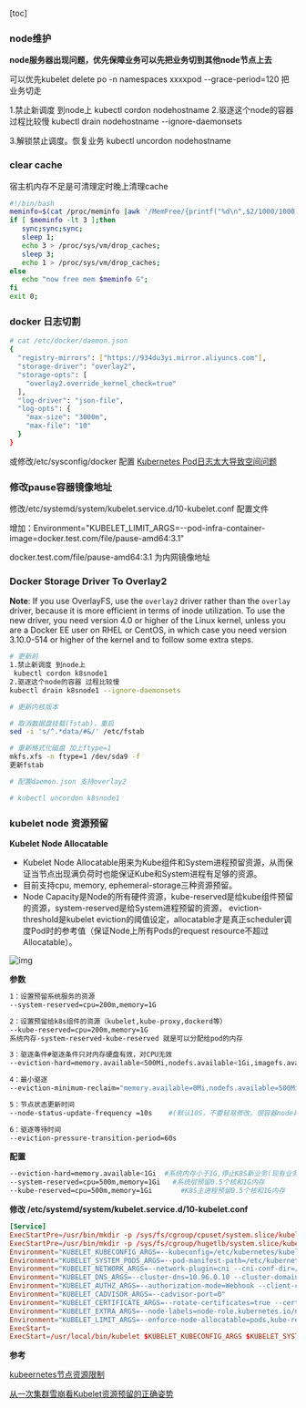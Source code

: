 [toc]



### node维护

**node服务器出现问题，优先保障业务可以先把业务切到其他node节点上去**

可以优先kubelet delete po -n namespaces xxxxpod  --grace-period=120   把业务切走 

 

1.禁止新调度 到node上
 kubectl cordon nodehostname
2.驱逐这个node的容器 过程比较慢
kubectl drain nodehostname --ignore-daemonsets

3.解锁禁止调度。恢复业务
kubectl uncordon nodehostname



### clear cache

宿主机内存不足是可清理定时晚上清理cache

```bash
#!/bin/bash
meminfo=$(cat /proc/meminfo |awk '/MemFree/{printf("%d\n",$2/1000/1000)}')
if [ $meminfo -lt 3 ];then
   sync;sync;sync;
   sleep 1;
   echo 3 > /proc/sys/vm/drop_caches;
   sleep 3;
   echo 1 > /proc/sys/vm/drop_caches;
else
   echo "now free mem $meminfo G";
fi
exit 0;
```

### docker 日志切割

```bash
# cat /etc/docker/daemon.json 
{
  "registry-mirrors": ["https://934du3yi.mirror.aliyuncs.com"],
  "storage-driver": "overlay2",
  "storage-opts": [
    "overlay2.override_kernel_check=true"
  ],
  "log-driver": "json-file",
  "log-opts": {
    "max-size": "3000m",
    "max-file": "10"
  }
}
```

或修改/etc/sysconfig/docker 配置  [Kubernetes Pod日志太大导致空间问题](https://www.cnblogs.com/ericnie/p/8297738.html)

### 修改pause容器镜像地址

修改/etc/systemd/system/kubelet.service.d/10-kubelet.conf 配置文件

增加：Environment="KUBELET_LIMIT_ARGS=--pod-infra-container-image=docker.test.com/file/pause-amd64:3.1"

docker.test.com/file/pause-amd64:3.1 为内网镜像地址



### Docker Storage Driver To Overlay2

**Note**: If you use OverlayFS, use the `overlay2` driver rather than the `overlay` driver, because it is more efficient in terms of inode utilization. To use the new driver, you need version 4.0 or higher of the Linux kernel, unless you are a Docker EE user on RHEL or CentOS, in which case you need version 3.10.0-514 or higher of the kernel and to follow some extra steps.

```bash
# 更新前
1.禁止新调度 到node上
 kubectl cordon k8snode1
2.驱逐这个node的容器 过程比较慢
kubectl drain k8snode1 --ignore-daemonsets

# 更新内核版本 

# 取消数据盘挂载(fstab)，重启
sed -i 's/^.*data/#&/' /etc/fstab 

# 重新格式化磁盘 加上ftype=1
mkfs.xfs -n ftype=1 /dev/sda9 -f
更新fstab

# 配置daemon.json 支持overlay2

# kubectl uncordon k8snode1

```



### kubelet node 资源预留

**Kubelet Node Allocatable**

- Kubelet Node Allocatable用来为Kube组件和System进程预留资源，从而保证当节点出现满负荷时也能保证Kube和System进程有足够的资源。
- 目前支持cpu, memory, ephemeral-storage三种资源预留。
- Node Capacity是Node的所有硬件资源，kube-reserved是给kube组件预留的资源，system-reserved是给System进程预留的资源， eviction-threshold是kubelet eviction的阈值设定，allocatable才是真正scheduler调度Pod时的参考值（保证Node上所有Pods的request resource不超过Allocatable）。

![img](https://llussy.github.io/images/5b6011d7ab64416875001bd8.png)

**参数**

```bash
1：设置预留系统服务的资源 
--system-reserved=cpu=200m,memory=1G

2：设置预留给k8s组件的资源（kubelet,kube-proxy,dockerd等）
--kube-reserved=cpu=200m,memory=1G
系统内存-system-reserved-kube-reserved 就是可以分配给pod的内存

3：驱逐条件#驱逐条件只对内存硬盘有效，对CPU无效
--eviction-hard=memory.available<500Mi,nodefs.available<1Gi,imagefs.available<100Gi                    

4：最小驱逐
--eviction-minimum-reclaim="memory.available=0Mi,nodefs.available=500Mi,imagefs.available=2Gi"   #暂时不用

5：节点状态更新时间
--node-status-update-frequency =10s    #(默认10S，不要轻易修改。很容器node再read和notread问题) 

6：驱逐等待时间
--eviction-pressure-transition-period=60s
```

**配置**

```bash
--eviction-hard=memory.available<1Gi  #系统内存小于1G,停止K8S新业务(现有业务不受影响)，并驱逐溢出的pod部分，同时发给API信息，不接受新的，创造pod请求
--system-reserved=cpu=500m,memory=1Gi   #系统层预留0.5个核和1G内存
--kube-reserved=cpu=500m,memory=1Gi       #K8S主进程预留0.5个核和1G内存
```

**修改 /etc/systemd/system/kubelet.service.d/10-kubelet.conf**

```toml
[Service]
ExecStartPre=/usr/bin/mkdir -p /sys/fs/cgroup/cpuset/system.slice/kubelet.service      #没有这2行会报错，K8S启动异常切记
ExecStartPre=/usr/bin/mkdir -p /sys/fs/cgroup/hugetlb/system.slice/kubelet.service     #没有这2行会报错，K8S启动异常切记
Environment="KUBELET_KUBECONFIG_ARGS=--kubeconfig=/etc/kubernetes/kubelet.conf"
Environment="KUBELET_SYSTEM_PODS_ARGS=--pod-manifest-path=/etc/kubernetes/manifests --allow-privileged=true"
Environment="KUBELET_NETWORK_ARGS=--network-plugin=cni --cni-conf-dir=/etc/cni/net.d --cni-bin-dir=/opt/cni/bin"
Environment="KUBELET_DNS_ARGS=--cluster-dns=10.96.0.10 --cluster-domain=cluster.local"
Environment="KUBELET_AUTHZ_ARGS=--authorization-mode=Webhook --client-ca-file=/etc/kubernetes/pki/ca.pem"
Environment="KUBELET_CADVISOR_ARGS=--cadvisor-port=0"
Environment="KUBELET_CERTIFICATE_ARGS=--rotate-certificates=true --cert-dir=/var/lib/kubelet/pki"
Environment="KUBELET_EXTRA_ARGS=--node-labels=node-role.kubernetes.io/node='' --logtostderr=true --v=0"
Environment="KUBELET_LIMIT_ARGS=--enforce-node-allocatable=pods,kube-reserved,system-reserved --kube-reserved-cgroup=/system.slice/kubelet.service --system-reserved-cgroup=/system.slice --eviction-hard=memory.available<200Mi --system-reserved=memory=200Mi --kube-reserved=cpu=200m,memory=200Mi --node-status-update-frequency=10s --eviction-pressure-transition-period=60s --pod-infra-container-image=docker.gorefa.com/file/pause-amd64:3.1"
ExecStart=
ExecStart=/usr/local/bin/kubelet $KUBELET_KUBECONFIG_ARGS $KUBELET_SYSTEM_PODS_ARGS $KUBELET_NETWORK_ARGS $KUBELET_DNS_ARGS $KUBELET_AUTHZ_ARGS $KUBELET_CADVISOR_ARGS $KUBELET_CERTIFICATE_ARGS $KUBELET_EXTRA_ARGS $KUBELET_LIMIT_ARGS

```

**参考**

[kubeernetes节点资源限制](https://www.cnblogs.com/ssss429170331/p/7685163.html)

[从一次集群雪崩看Kubelet资源预留的正确姿势](<https://my.oschina.net/jxcdwangtao/blog/1629059>)

